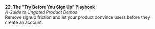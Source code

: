 **22. The "Try Before You Sign Up" Playbook**  
_A Guide to Ungated Product Demos_  
Remove signup friction and let your product convince users before they create an account.
